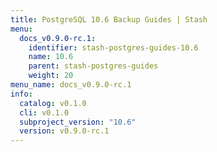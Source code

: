 ```yaml
---
title: PostgreSQL 10.6 Backup Guides | Stash
menu:
  docs_v0.9.0-rc.1:
    identifier: stash-postgres-guides-10.6
    name: 10.6
    parent: stash-postgres-guides
    weight: 20
menu_name: docs_v0.9.0-rc.1
info:
  catalog: v0.1.0
  cli: v0.1.0
  subproject_version: "10.6"
  version: v0.9.0-rc.1
---
```


